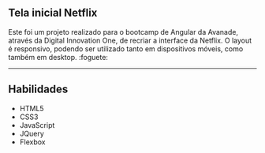## Tela inicial Netflix

Este foi um projeto realizado para o bootcamp de Angular da Avanade, através da Digital Innovation One, de recriar a interface da Netflix.
O layout é responsivo, podendo ser utilizado tanto em dispositivos móveis, como também em desktop. :foguete:

---

## Habilidades
  - HTML5
  - CSS3
  - JavaScript
  - JQuery
  - Flexbox
